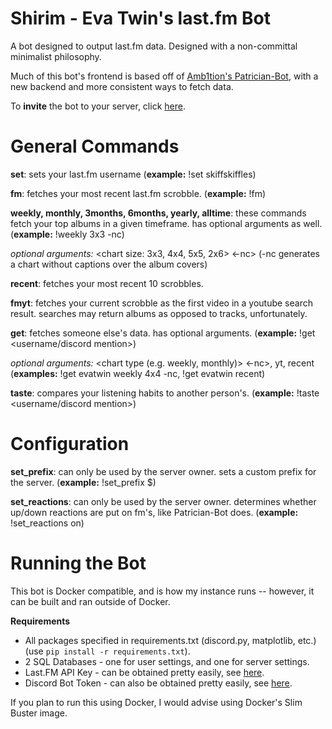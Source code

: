 # Shirim - Eva Twin's last.fm Bot

A bot designed to output last.fm data. Designed with a non-committal minimalist philosophy.

Much of this bot's frontend is based off of [Amb1tion's Patrician-Bot](https://github.com/Amb1tion/Patrician-Bot), with a new backend and more consistent ways to fetch data.

To **invite** the bot to your server, click [here](https://discordapp.com/api/oauth2/authorize?client_id=659885086707286017&permissions=0&scope=bot).

# General Commands

**set**: sets your last.fm username (__example:__ !set skiffskiffles)

**fm**: fetches your most recent last.fm scrobble. (__example:__ !fm)

**weekly, monthly, 3months, 6months, yearly, alltime**: these commands fetch your top albums in a given timeframe. has optional arguments as well. (__example:__ !weekly 3x3 -nc)

_optional arguments:_ <chart size: 3x3, 4x4, 5x5, 2x6> <-nc> (-nc generates a chart without captions over the album covers)

**recent**: fetches your most recent 10 scrobbles.

**fmyt**: fetches your current scrobble as the first video in a youtube search result. searches may return albums as opposed to tracks, unfortunately.

**get**: fetches someone else's data. has optional arguments. (__example:__ !get <username/discord mention>)

_optional arguments:_ <chart type (e.g. weekly, monthly)> <chart size> <-nc>, yt, recent (__examples:__ !get evatwin weekly 4x4 -nc, !get evatwin recent)

**taste**: compares your listening habits to another person's. (__example:__ !taste <username/discord mention>)

# Configuration

**set_prefix**: can only be used by the server owner. sets a custom prefix for the server. (__example:__ !set_prefix $)

**set_reactions**: can only be used by the server owner. determines whether up/down reactions are put on fm's, like Patrician-Bot does. (__example:__ !set_reactions on)

# Running the Bot

This bot is Docker compatible, and is how my instance runs -- however, it can be built and ran outside of Docker.

**Requirements**

* All packages specified in requirements.txt (discord.py, matplotlib, etc.) (use `pip install -r requirements.txt`).
* 2 SQL Databases - one for user settings, and one for server settings.
* Last.FM API Key - can be obtained pretty easily, see [here](https://last.fm/api).
* Discord Bot Token - can also be obtained pretty easily, see [here](https://discordapp.com/developers).

If you plan to run this using Docker, I would advise using Docker's Slim Buster image.
